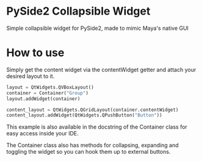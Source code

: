 # PySide2 Collapsible Widget

Simple collapsible widget for PySide2, made to mimic Maya's native GUI


# How to use

Simply get the content widget via the contentWidget getter and attach your desired layout to it.

```python
layout = QtWidgets.QVBoxLayout()
container = Container("Group")
layout.addWidget(container)

content_layout = QtWidgets.QGridLayout(container.contentWidget)
content_layout.addWidget(QtWidgets.QPushButton("Button"))
```

This example is also available in the docstring of the Container class for easy access inside your IDE.

The Container class also has methods for collapsing, expanding and toggling the widget so you can hook them up to external buttons.

